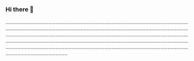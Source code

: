 ### Hi there 👋

......................................................................................................................................................................................................................................................................................................................................................................................................................................................................................................................................................................................................................................................................................